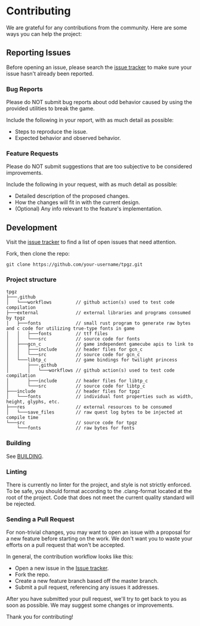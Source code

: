 # Contributing

We are grateful for any contributions from the community.
Here are some ways you can help the project:

## Reporting Issues

Before opening an issue, please search the [issue tracker](https://github.com/hallcristobal/tpgz/issues) to make sure your issue hasn't already been reported.

### Bug Reports

Please do NOT submit bug reports about odd behavior caused by using the provided utilities to break the game.

Include the following in your report, with as much detail as possible:

- Steps to reproduce the issue.
- Expected behavior and observed behavior.

### Feature Requests

Please do NOT submit suggestions that are too subjective to be considered improvements.

Include the following in your request, with as much detail as possible:

- Detailed description of the proposed changes.
- How the changes will fit in with the current design.
- (Optional) Any info relevant to the feature's implementation.

## Development

Visit the [issue tracker](https://github.com/hallcristobal/tpgz/issues) to find a list of open issues that need attention.

Fork, then clone the repo:

```
git clone https://github.com/your-username/tpgz.git
```

### Project structure

```
tpgz
├───.github
│   └───workflows         // github action(s) used to test code compilation
├───external              // external libraries and programs consumed by tpgz
│   ├───fonts             // small rust program to generate raw bytes and c code for utilizing true-type fonts in game
│   │   ├───fonts         // ttf files
│   │   └───src           // source code for fonts
│   ├───gcn_c             // game independent gamecube apis to link to
│   │   ├───include       // header files for gcn_c
│   │   └───src           // source code for gcn_c
│   └───libtp_c           // game bindings for twilight princess
│       ├───.github
│       │   └───workflows // github action(s) used to test code compilation
│       ├───include       // header files for libtp_c
│       └───src           // source code for libtp_c
├───include               // header files for tpgz
│   └───fonts             // individual font properties such as width, height, glyphs, etc.
├───res                   // external resources to be consumed
│   └───save_files        // raw quest log bytes to be injected at compile time
└───src                   // source code for tpgz
    └───fonts             // raw bytes for fonts
```

### Building

See [BUILDING](./BUILDING.md).

### Linting

There is currently no linter for the project, and style is not strictly enforced.
To be safe, you should format according to the .clang-format located at the root of the project.
Code that does not meet the current quality standard will be rejected.

### Sending a Pull Request

For non-trivial changes, you may want to open an issue with a proposal for a new feature before starting on the work.
We don't want you to waste your efforts on a pull request that won't be accepted.

In general, the contribution workflow looks like this:

- Open a new issue in the [Issue tracker](https://github.com/hallcristobal/tpgz/issues).
- Fork the repo.
- Create a new feature branch based off the master branch.
- Submit a pull request, referencing any issues it addresses.

After you have submitted your pull request, we'll try to get back to you as soon as possible.
We may suggest some changes or improvements.

Thank you for contributing!
